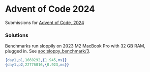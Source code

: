 Advent of Code 2024
=====

Submissions for [Advent of Code, 2024][aoc2024]

### Solutions

Benchmarks run sloppily on 2023 M2 MacBook Pro with 32 GB RAM,
plugged in. See [aoc:sloppy_benchmark/3](./src/aoc.erl).

```erlang
{day1,p1,1660292,{1.945,ms}}
{day1,p2,22776016,{0.923,ms}}
```
[aoc2024]: (https://adventofcode.com/2024)

